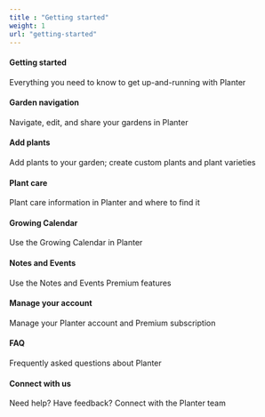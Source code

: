 ```yaml
---
title : "Getting started"
weight: 1
url: "getting-started"
---
```

#### Getting started

Everything you need to know to get up-and-running with Planter

#### Garden navigation

Navigate, edit, and share your gardens in Planter

#### Add plants

Add plants to your garden; create custom plants and plant varieties

#### Plant care

Plant care information in Planter and where to find it

#### Growing Calendar

Use the Growing Calendar in Planter

#### Notes and Events

Use the Notes and Events Premium features

#### Manage your account

Manage your Planter account and Premium subscription

#### FAQ

Frequently asked questions about Planter

#### Connect with us

Need help? Have feedback? Connect with the Planter team
